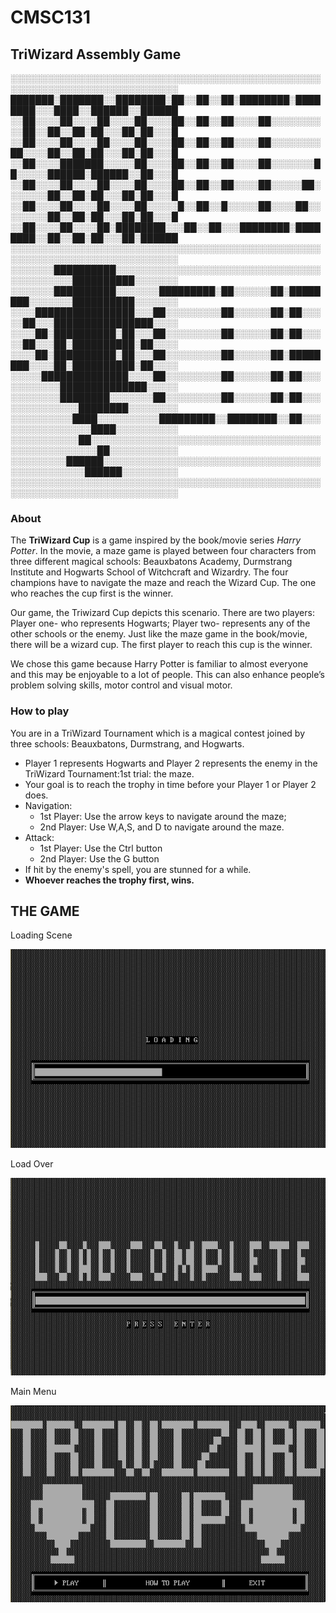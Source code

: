 # CMSC131
## TriWizard Assembly Game

░░░░░░░░░░░░░░░░░░░░░░░░░░░░░░░░░░░░░░░░░░░░░░░░░░░░░░░░░░░░░░░░░░░░░░░░░░░░░
███████░███████░░████████░██░░██░░██░████████░████████░░░████░░██████░░██████
░░██░░░░██░░░░██░░░░██░░░░██░░██░░██░░░░██░░░░░░░░░░██░░██░░██░██░░░██░██░░░█
░░██░░░░██░░░░██░░░░██░░░░██░░██░░██░░░░██░░░░░░░░██░░░░██░░██░██░░░██░██░░░█
░░██░░░░███████░░░░░██░░░░██░░██░░██░░░░██░░░░░░░██░░░░░██████░██████░░██░░░█
░░██░░░░██░░░░██░░░░██░░░░██░░██░░██░░░░██░░░░░██░░░░░░░██░░██░██░░░██░██░░░█
░░██░░░░██░░░░██░░░░██░░░░░█░░██░░█░░░░░██░░░░██░░░░░░░░██░░██░██░░░██░██░░░█
░░██░░░░██░░░░██░████████░░░██░░██░░░████████░████████░░██░░██░██░░░██░██████
░░░░░░░░░░░░░░░░░░░░░░░░░░░░░░░░░░░░░░░░░░░░░░░░░░░░░░░░░░░░░░░░░░░░░░░░░░░░░
░░░░░░░██████████░░░░░░░░░░░░░░░░░░░░░░░░░░░░░░░░░░░░░░░░░░░██████████░░░░░░░
░░░░░░░██████████░░░░░░░█████████░██░░░░░░██░████████░░░░░░░██████████░░░░░░░
░░░░████████████████░░░██░░░░░░░░░██░░░░░░██░██░░░░░██░░░████████████████░░░░
░░░░██░██████████░██░░░██░░░░░░░░░██░░░░░░██░██░░░░░██░░░██░██████████░██░░░░
░░░░██░██████████░██░░░██░░░░░░░░░██░░░░░░██░████████░░░░██░██████████░██░░░░
░░░░░██████████████░░░░██░░░░░░░░░██░░░░░░██░██░░░░░░░░░░░██████████████░░░░░
░░░░░░░░████████░░░░░░░██░░░░░░░░░██░░░░░░██░██░░░░░░░░░░░░░░████████░░░░░░░░
░░░░░░░░░░████░░░░░░░░░░█████████░░████████░░██░░░░░░░░░░░░░░░░████░░░░░░░░░░
░░░░░░░░░░░██░░░░░░░░░░░░░░░░░░░░░░░░░░░░░░░░░░░░░░░░░░░░░░░░░░░██░░░░░░░░░░░
░░░░░░░░░██████░░░░░░░░░░░░░░░░░░░░░░░░░░░░░░░░░░░░░░░░░░░░░░░██████░░░░░░░░░
░░░░░░░░░░░░░░░░░░░░░░░░░░░░░░░░░░░░░░░░░░░░░░░░░░░░░░░░░░░░░░░░░░░░░░░░░░░░░


### About

The **TriWizard Cup** is a game inspired by the book/movie series *Harry Potter*. In the movie, a maze game is played between four characters from three different magical schools: Beauxbatons Academy, Durmstrang Institute and Hogwarts School of Witchcraft and Wizardry. The four champions have to navigate the maze and reach the Wizard Cup. The one who reaches the cup first is the winner. 

Our game, the Triwizard Cup depicts this scenario. There are two players: Player one- who represents Hogwarts; Player two- represents any of the other schools or the enemy. Just like the maze game in the book/movie, there will be a wizard cup. The first player to reach this cup is the winner.

We chose this game because Harry Potter is familiar to almost everyone and this may be enjoyable to a lot of people. This can also enhance people’s problem solving skills, motor control and visual motor.

### How to play

You are in a TriWizard Tournament which is a magical contest joined by three schools: Beauxbatons, Durmstrang, and Hogwarts.

- Player 1 represents Hogwarts and Player 2 represents the enemy  in the TriWizard Tournament:1st trial: the maze.
- Your goal is to reach the trophy in time before your Player 1 or Player 2 does.
- Navigation:
  - 1st Player: Use the arrow keys to navigate around the maze; 
  - 2nd Player: Use W,A,S, and D to navigate around the maze.
- Attack:
  - 1st Player: Use the Ctrl button
  - 2nd Player: Use the G button
- If hit by the enemy's spell, you are stunned for a while.
- **Whoever reaches the trophy first, wins.**

## THE GAME

Loading Scene

![alt text](https://github.com/maryamora/CMSC131/blob/master/files/loading.png)

Load Over

![alt text](https://github.com/maryamora/CMSC131/blob/master/files/loadcomplete.png)

Main Menu

![alt text](https://github.com/maryamora/CMSC131/blob/master/files/menu.png)
